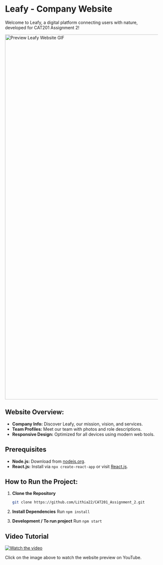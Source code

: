 # Leafy - Company Website

Welcome to Leafy, a digital platform connecting users with nature, developed for CAT201 Assignment 2!

<img src="public/Preview.gif" alt="Preview Leafy Website GIF" width="1200px" />

## Website Overview:

- **Company Info:** Discover Leafy, our mission, vision, and services.
- **Team Profiles:** Meet our team with photos and role descriptions.
- **Responsive Design:** Optimized for all devices using modern web tools.

## Prerequisites

- **Node.js:** Download from [nodejs.org](https://nodejs.org/).
- **React.js:** Install via `npx create-react-app` or visit [React.js](https://reactjs.org/).

## How to Run the Project:
1. **Clone the Repository**
   
   ```bash
   git clone https://github.com/Lithia22/CAT201_Assignment_2.git
   ```
2. **Install Dependencies**
   Run `npm install`

3. **Development / To run project**
   Run `npm start`

   
## Video Tutorial

[![Watch the video](https://github.com/user-attachments/assets/8110dbe9-12a4-4706-b9e5-e6ee61ecdbd9)](https://youtu.be/ykFg49JdEuA?si=QelIdrzMge_R55oi)

Click on the image above to watch the website preview on YouTube.
